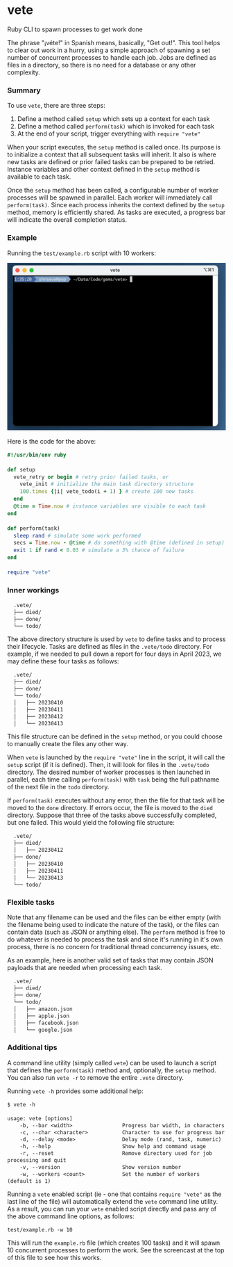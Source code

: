 # vete

Ruby CLI to spawn processes to get work done

The phrase "¡véte!" in Spanish means, basically, "Get out!". This tool helps to clear out work in a hurry, using a simple approach of spawning a set number of concurrent processes to handle each job. Jobs are defined as files in a directory, so there is no need for a database or any other complexity.

### Summary

To use `vete`, there are three steps:

1. Define a method called `setup` which sets up a context for each task
2. Define a method called `perform(task)` which is invoked for each task
3. At the end of your script, trigger everything with `require "vete"`

When your script executes, the `setup` method is called once. Its purpose is to
initialize a context that all subsequent tasks will inherit. It also is where new
tasks are defined or prior failed tasks can be prepared to be retried. Instance
variables and other context defined in the `setup` method is available to each task.

Once the `setup` method has been called, a configurable number of worker processes
will be spawned in parallel. Each worker will immediately call `perform(task)`. Since
each process inherits the context defined by the `setup` method, memory is efficiently
shared. As tasks are executed, a progress bar will indicate the overall completion status.

### Example

Running the `test/example.rb` script with 10 workers:

![Example](https://raw.githubusercontent.com/shreeve/vete/main/test/vete.gif)

Here is the code for the above:

```ruby
#!/usr/bin/env ruby

def setup
  vete_retry or begin # retry prior failed tasks, or
    vete_init # initialize the main task directory structure
    100.times {|i| vete_todo(i + 1) } # create 100 new tasks
  end
  @time = Time.now # instance variables are visible to each task
end

def perform(task)
  sleep rand # simulate some work performed
  secs = Time.now - @time # do something with @time (defined in setup)
  exit 1 if rand < 0.03 # simulate a 3% chance of failure
end

require "vete"
```

### Inner workings

```
  .vete/
  ├── died/
  ├── done/
  └── todo/
```

The above directory structure is used by `vete` to define tasks and to process
their lifecycle. Tasks are defined as files in the `.vete/todo` directory. For example,
if we needed to pull down a report for four days in April 2023, we may define these
four tasks as follows:

```
  .vete/
  ├── died/
  ├── done/
  └── todo/
  │   ├── 20230410
  │   ├── 20230411
  │   ├── 20230412
  │   └── 20230413
```

This file structure can be defined in the `setup` method, or you could choose to
manually create the files any other way.

When `vete` is launched by the `require "vete"` line in the script, it will call
the `setup` script (if it is defined). Then, it will look for files in the `.vete/todo`
directory. The desired number of worker processes is then launched in parallel, each
time calling `perform(task)` with `task` being the full pathname of the next file in the
`todo` directory.

If `perform(task)` executes without any error, then the file for that task will be moved
to the `done` directory. If errors occur, the file is moved to the `died` directory.
Suppose that three of the tasks above successfully completed, but one failed. This would
yield the following file structure:

```
  .vete/
  ├── died/
  │   ├── 20230412
  ├── done/
  │   ├── 20230410
  │   ├── 20230411
  │   └── 20230413
  └── todo/
```

### Flexible tasks

Note that any filename can be used and the files can be either empty (with the filename
being used to indicate the nature of the task), or the files can contain data (such as
JSON or anything else). The `perform` method is free to do whatever is needed to process
the task and since it's running in it's own process, there is no concern for traditional
thread concurrency issues, etc.

As an example, here is another valid set of tasks that may contain JSON payloads that
are needed when processing each task.

```
  .vete/
  ├── died/
  ├── done/
  └── todo/
  │   ├── amazon.json
  │   ├── apple.json
  │   ├── facebook.json
  │   └── google.json
```

### Additional tips

A command line utility (simply called `vete`) can be used to launch a script that
defines the `perform(task)` method and, optionally, the `setup` method. You can also
run `vete -r` to remove the entire `.vete` directory.

Running `vete -h` provides some additional help:

```text
$ vete -h

usage: vete [options]
    -b, --bar <width>                Progress bar width, in characters
    -c, --char <character>           Character to use for progress bar
    -d, --delay <mode>               Delay mode (rand, task, numeric)
    -h, --help                       Show help and command usage
    -r, --reset                      Remove directory used for job processing and quit
    -v, --version                    Show version number
    -w, --workers <count>            Set the number of workers (default is 1)
```

Running a `vete` enabled script (ie - one that contains `require "vete"` as the last
line of the file) will automatically extend the `vete` command line utility. As a result,
you can run your `vete` enabled script directly and pass any of the above command line
options, as follows:

```shell
test/example.rb -w 10
```

This will run the `example.rb` file (which creates 100 tasks) and it will spawn 10
concurrent processes to perform the work. See the screencast at the top of this file
to see how this works.
